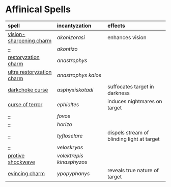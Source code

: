 # Affinical Spells

| spell | incantyzation | effects |
| :---- | :------------ | :------ |
| [vision-sharpening charm](spells/akonizorasi.md) | *akonizorasi* | enhances vision |
| [–](spells/akontizo.md) | *akontizo* | |
| [restoryzation charm](spells/anastrophys.md) | *anastrophys* | |
| [ultra restoryzation charm](spells/anastrophys%20kalos.md) | *anastrophys kalos* | |
| [darkchoke curse](spells/asphyxiskotadi.md) | *asphyxiskotadi* | suffocates target in darkness || [–](spells/fonikospitha.md) | *fonikospitha* | |
| [curse of terror](spells/ephialtes) | *ephialtes* | induces nightmares on target |
| [–](spells/fovos.md) | *fovos* | |
| [–](spells/horizo.md) | *horizo* | |
| [–](spells/tyfloselare.md) | *tyfloselare* | dispels stream of blinding light at target |
| [–](spells/veloskryos.md) | *veloskryos* | |
| [protive shockwave](spells/volektrepis%20kinasphyzos.md) | *volektrepis kinasphyzos* | |
| [evincing charm](spells/ypopyphanys.md) | *ypopyphanys* | reveals true nature of target |
